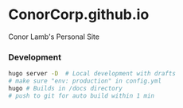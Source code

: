 # ConorCorp.github.io

Conor Lamb's Personal Site

### Development

```bash
hugo server -D  # Local development with drafts
# make sure "env: production" in config.yml
hugo # Builds in /docs directory
# push to git for auto build within 1 min
```
